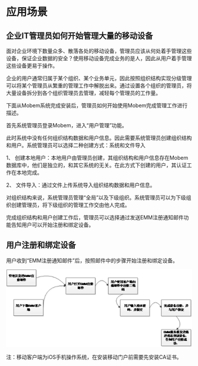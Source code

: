 # 应用场景

## 企业IT管理员如何开始管理大量的移动设备

面对企业环境下数量众多、散落各处的移动设备，管理员应该从何处着手管理这些设备，保证企业数据的安全？使用移动设备完成业务的是人，因此从用户着手管理这些设备更易于操作。

企业的用户通常归属于某个组织、某个业务单元，因此按照组织结构实现分级管理可以将某个管理员从繁重的管理工作中解脱出来。通过设置各个组织的管理员，将大量设备拆分到各个组织管理员去管理，减轻每个管理员的工作量。

下面从Mobem系统完成安装后，管理员如何开始使用Mobem完成管理工作进行描述。

首先系统管理员登录Mobem，进入“用户管理”功能。

此时系统中没有任何组织结构数据和用户信息。因此需要系统管理员创建组织结构和用户。系统管理员可以选择二种创建方式：系统和文件导入

1、 创建本地用户：本地用户由管理员创建，其组织结构和用户信息存在Mobem数据库中，他们是独立的，和其它系统的无关。在此方式下创建的用户，其认证工作在本地完成。

2、 文件导入：通过文件上传系统导入组织结构数据和用户信息。

对组织结构来说，系统管理员管理“全局”以及下级组织。系统管理员可以为下级组织创建管理员，将下级组织的管理工作交由他人完成。

完成组织结构和用户创建工作后，管理员可以选择通过发送EMM注册通知邮件功能告知用户可以开始注册和绑定设备。

## 用户注册和绑定设备

用户收到“EMM注册通知邮件”后，按照邮件中的步骤开始注册和绑定设备。

![](/articles/emm/1-/images/image2.png)

注：移动客户端为iOS手机操作系统，在安装移动门户前需要先安装CA证书。

